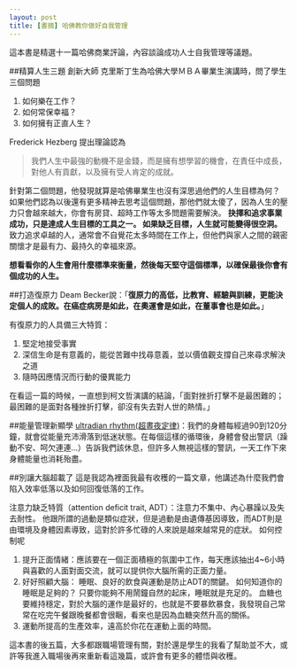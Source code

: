 ```yaml
---
layout: post
title: [書摘] 哈佛教你做好自我管理
---
```


這本書是精選十一篇哈佛商業評論，內容談論成功人士自我管理等議題。

##精算人生三題
創新大師 克里斯丁生為哈佛大學ＭＢＡ畢業生演講時，問了學生三個問題
1. 如何樂在工作？
2. 如何常保幸福？
3. 如何擁有正直人生？

Frederick Hezberg 提出理論認為
>我們人生中最強的動機不是金錢，而是擁有想學習的機會，在責任中成長，對他人有貢獻，以及擁有受人肯定的成就。

針對第二個問題，他發現就算是哈佛畢業生也沒有深思過他們的人生目標為何？
如果他們認為以後還有更多精神去思考這個問題，那他們就太傻了，因為人生的壓力只會越來越大，你會有房貸、超時工作等太多問題需要解決。
**抉擇和追求事業成功，只是達成人生目標的工具之一。 如果缺乏目標，人生就可能變得很空洞。**
致力追求卓越的人，通常會不自覺花太多時間在工作上，但他們與家人之間的親密關懷才是最有力、最持久的幸福來源。

**想看看你的人生會用什麼標準來衡量，然後每天堅守這個標準，以確保最後你會有個成功的人生。**


##打造復原力
Deam Becker說：「**復原力的高低，比教育、經驗與訓練，更能決定個人的成敗。在癌症病房是如此，在奧運會是如此，在董事會也是如此。**」

有復原力的人具備三大特質：
1. 堅定地接受事實
2. 深信生命是有意義的，能從苦難中找尋意義，並以價值觀支撐自己來尋求解決之道
3. 隨時因應情況而行動的優異能力

在看這一篇的時候，一直想到柯文哲演講的結論，「面對挫折打擊不是最困難的；最困難的是面對各種挫折打擊，卻沒有失去對人世的熱情。」

##能量管理新顯學
[ultradian rhythm(超晝夜定律)](https://en.wikipedia.org/wiki/Ultradian_rhythm)：我們的身體每經過90到120分鐘，就會從能量充沛滑落到低迷狀態。在每個這樣的循環後，身體會發出警訊（躁動不安、呵欠連連...）告訴我們該休息，但許多人無視這樣的警訊，一天工作下來身體能量也消耗殆盡。

##別讓大腦超載了
這是我認為裡面我最有收穫的一篇文章，他講述為什麼我們會陷入效率低落以及如何回復低落的工作。

注意力缺乏特質（attention deficit trait, ADT）：注意力不集中、內心暴躁以及失去耐性。
他跟所謂的過動是類似症狀，但是過動是由遺傳基因導致，而ADT則是由環境及身體因素導致，這對於許多忙碌的人來說是越來越常見的症狀。
如何控制呢
1. 提升正面情緒：應該要在一個正面積極的氛圍中工作，每天應該抽出4~6小時與喜歡的人面對面交流，就可以提供你大腦所需的正面力量。
2. 好好照顧大腦：
睡眠、良好的飲食與運動是防止ADT的關鍵。
如何知道你的睡眠是足夠的？ 只要你能夠不用鬧鐘自然的起床，睡眠就是充足的。
血糖也要維持穩定，對於大腦的運作是最好的，也就是不要暴飲暴食，我發現自己常常在吃完午餐跟晚餐都會很睏，看來也是因為血糖突然升高的關係。
3. 運動所提高的生產效率，遠高於你花在運動上面的時間。


這本書的後五篇，大多都跟職場管理有關，對於還是學生的我看了幫助並不大，或許等我進入職場後再來重新看這幾篇，或許會有更多的體悟與收穫。
